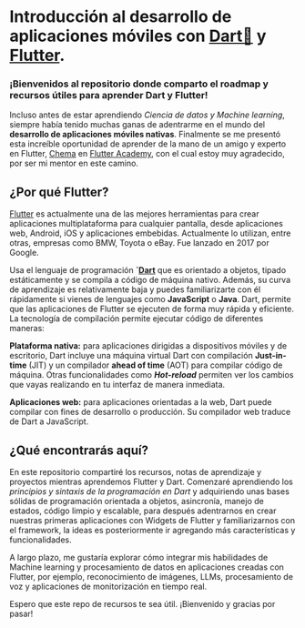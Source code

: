 # Introducción al desarrollo de aplicaciones móviles con [Dart🎯](https://dart.dev/guides) y [Flutter](https://docs.flutter.dev/).

### ¡Bienvenidos al repositorio donde comparto el roadmap y recursos útiles para aprender Dart y Flutter!

Incluso antes de estar aprendiendo _Ciencia de datos y Machine learning_, siempre había tenido muchas ganas de adentrarme en el mundo del **desarrollo de aplicaciones móviles nativas**. Finalmente se me presentó esta increíble oportunidad de aprender de la mano de un amigo y experto en Flutter, [Chema](https://flutteracademy.app/) en [Flutter Academy](https://github.com/flutteracademy-app), con el cual estoy muy agradecido, por ser mi mentor en este camino.

## ¿Por qué Flutter?

[Flutter](https://flutter.dev/) es actualmente una de las mejores herramientas para crear aplicaciones multiplataforma para cualquier pantalla, desde aplicaciones web, Android, iOS y aplicaciones embebidas. Actualmente lo utilizan, entre otras, empresas como BMW, Toyota o eBay. Fue lanzado en 2017 por Google. 

Usa el lenguaje de programación **`[Dart](https://dart.dev/)** que es orientado a objetos, tipado estáticamente y se compila a código de máquina nativo. Además, su curva de aprendizaje es relativamente baja y puedes familiarizarte con él rápidamente si vienes de lenguajes como **JavaScript** o **Java**. Dart, permite que las aplicaciones de Flutter se ejecuten de forma muy rápida y eficiente. La tecnología de compilación permite ejecutar código de diferentes maneras:

**Plataforma nativa:** para aplicaciones dirigidas a dispositivos móviles y de escritorio, Dart incluye una máquina virtual Dart con compilación **Just-in-time** (JIT) y un compilador **ahead of time** (AOT) para compilar código de máquina. Otras funcionalidades como **_Hot-reload_** permiten ver los cambios que vayas realizando en tu interfaz de manera inmediata.

**Aplicaciones web:** para aplicaciones orientadas a la web, Dart puede compilar con fines de desarrollo o producción. Su compilador web traduce de Dart a JavaScript.


## ¿Qué encontrarás aquí?

En este repositorio compartiré los recursos, notas de aprendizaje y proyectos mientras aprendemos Flutter y Dart. Comenzaré aprendiendo los _principios y sintaxis de la programación en Dart_ y adquiriendo unas bases sólidas de programación orientada a objetos, asincronía, manejo de estados, código limpio y escalable, para después adentrarnos en crear nuestras primeras aplicaciones con Widgets de Flutter y familiarizarnos con el framework, la ideas es posteriormente ir agregando más características y funcionalidades.

A largo plazo, me gustaría explorar cómo integrar mis habilidades de Machine learning y procesamiento de datos en aplicaciones creadas con Flutter, por ejemplo, reconocimiento de imágenes, LLMs, procesamiento de voz y aplicaciones de monitorización en tiempo real.

Espero que este repo de recursos te sea útil. ¡Bienvenido y gracias por pasar!


